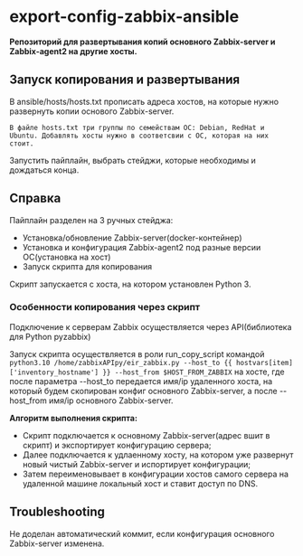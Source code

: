 # export-config-zabbix-ansible

**Репозиторий для развертывания копий основного Zabbix-server и Zabbix-agent2 на другие хосты.**

## Запуск копирования и развертывания
В ansible/hosts/hosts.txt прописать адреса хостов, на которые нужно развернуть копии основого Zabbix-server.

```В файле hosts.txt три группы по семействам ОС: Debian, RedHat и Ubuntu. Добавлять хосты нужно в соответсвии с ОС, которая на них стоит.```

Запустить пайплайн, выбрать стейджи, которые необходимы и дождаться конца.

## Справка
Пайплайн разделен на 3 ручных стейджа:

- Установка/обновление Zabbix-server(docker-контейнер)
- Установка и конфигурация Zabbix-agent2 под разные версии ОС(установка на хост)
- Запуск скрипта для копирования

Скрипт запускается с хоста, на котором установлен Python 3.

### Особенности копирования через скрипт
Подключение к серверам Zabbix осуществляется через API(библиотека для Python pyzabbix)

Запуск скрипта осуществляется в роли run_copy_script командой ```python3.10 /home/zabbixAPIpy/eir_zabbix.py --host_to {{ hostvars[item]['inventory_hostname'] }} --host_from $HOST_FROM_ZABBIX``` на хосте, где после параметра --host_to передается имя/ip удаленного хоста, на который будем скопирован конфиг основного Zabbix-server, а после --host_from имя/ip основного Zabbix-server.

**Алгоритм выполнения скрипта:**

- Скрипт подключается к основному Zabbix-server(адрес вшит в скрипт) и экспортирует конфигурацию сервера;
- Далее подключается к удлаенному хосту, на котором уже развернут новый чистый Zabbix-server и испортирует конфигурации;
- Затем переименовывает в конфигурации хостов самого сервера на удаленной машине локальный хост и ставит доступ по DNS.

## Troubleshooting
Не доделан автоматический коммит, если конфигурация основного Zabbix-server изменена.